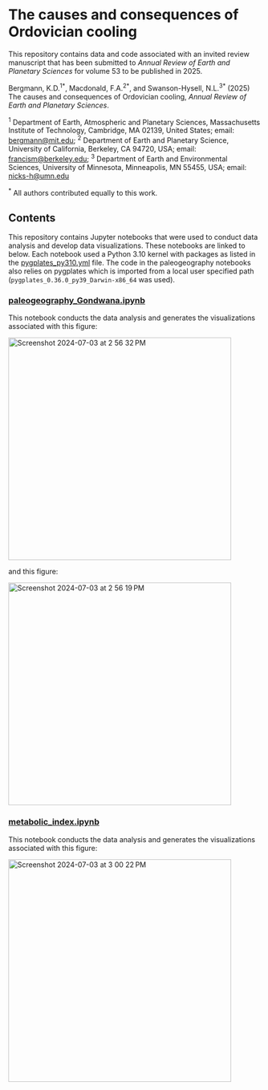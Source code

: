 # The causes and consequences of Ordovician cooling

This repository contains data and code associated with an invited review manuscript that has been submitted to *Annual Review of Earth and Planetary Sciences* for volume 53 to be published in 2025.

Bergmann, K.D.<sup>1</sup><sup>\*</sup>, Macdonald, F.A.<sup>2</sup><sup>\*</sup>, and Swanson-Hysell, N.L.<sup>3</sup><sup>\*</sup> (2025) The causes and consequences of Ordovician cooling, *Annual Review of Earth and Planetary Sciences*.

<sup>1</sup> Department of Earth, Atmospheric and Planetary Sciences, Massachusetts Institute of Technology, Cambridge, MA 02139, United States; email: [bergmann@mit.edu](mailto:bergmann@mit.edu); <sup>2</sup> Department of Earth and Planetary Science, University of California, Berkeley, CA 94720, USA; email: [francism@berkeley.edu](mailto:francism@berkeley.edu); <sup>3</sup> Department of Earth and Environmental Sciences, University of Minnesota, Minneapolis, MN 55455, USA; email: [nicks-h@umn.edu](mailto:nicks-h@umn.edu)

<sup>\*</sup> All authors contributed equally to this work.

## Contents

This repository contains Jupyter notebooks that were used to conduct data analysis and develop data visualizations. These notebooks are linked to below. Each notebook used a Python 3.10 kernel with packages as listed in the [pygplates_py310.yml](code/pygplates_py310.yml) file. The code in the paleogeography notebooks also relies on pygplates which is imported from a local user specified path (`pygplates_0.36.0_py39_Darwin-x86_64` was used).

### [paleogeography_Gondwana.ipynb](code/paleogeography_Gondwana.ipynb)

This notebook conducts the data analysis and generates the visualizations associated with this figure:

<img width="444" alt="Screenshot 2024-07-03 at 2 56 32 PM" src="https://github.com/Swanson-Hysell-Group/2025_Ordovician_review/assets/4332322/8f85214f-dbcd-4215-bee9-65f3b44d2539">

and this figure:

<img width="444" alt="Screenshot 2024-07-03 at 2 56 19 PM" src="https://github.com/Swanson-Hysell-Group/2025_Ordovician_review/assets/4332322/3cce6d61-fc7e-480d-8388-adb1865f8435">

### [metabolic_index.ipynb](code/metabolic_index.ipynb)

This notebook conducts the data analysis and generates the visualizations associated with this figure:

<img width="444" alt="Screenshot 2024-07-03 at 3 00 22 PM" src="https://github.com/Swanson-Hysell-Group/2025_Ordovician_review/assets/4332322/646dc18f-04dc-41a1-b8f4-3d6cd5c1240f">
